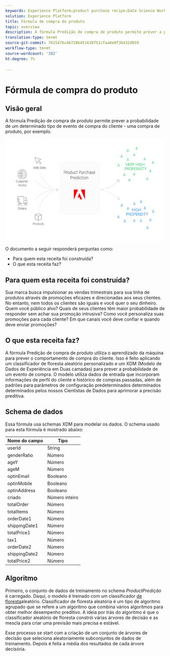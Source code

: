 ```yaml
---
keywords: Experience Platform;product purchase recipe;Data Science Workspace;popular topics;recipes;pre build recipe
solution: Experience Platform
title: Fórmula de compra do produto
topic: overview
description: A fórmula Predição de compra de produto permite prever a probabilidade de um determinado tipo de evento de compra do cliente - uma compra de produto, por exemplo.
translation-type: tm+mt
source-git-commit: 7615476c4b728b451638f51cfaa8e8f3b432d659
workflow-type: tm+mt
source-wordcount: '382'
ht-degree: 7%

---
```



# Fórmula de compra do produto

## Visão geral

A fórmula Predição de compra de produto permite prever a probabilidade de um determinado tipo de evento de compra do cliente - uma compra de produto, por exemplo.

![](../images/pre-built-recipes/ppp_bigpicture.png)

O documento a seguir responderá perguntas como:
* Para quem esta receita foi construída?
* O que esta receita faz?

## Para quem esta receita foi construída?

Sua marca busca impulsionar as vendas trimestrais para sua linha de produtos através de promoções eficazes e direcionadas aos seus clientes. No entanto, nem todos os clientes são iguais e você quer o seu dinheiro. Quem você público alvo? Quais de seus clientes têm maior probabilidade de responder sem achar sua promoção intrusiva? Como você personaliza suas promoções para cada cliente? Em que canais você deve confiar e quando deve enviar promoções?

## O que esta receita faz?

A fórmula Predição de compra de produto utiliza o aprendizado da máquina para prever o comportamento de compra do cliente. Isso é feito aplicando um classificador de floresta aleatório personalizado e um XDM (Modelo de Dados de Experiência em Duas camadas) para prever a probabilidade de um evento de compra. O modelo utiliza dados de entrada que incorporam informações de perfil do cliente e histórico de compras passadas, além de padrões para parâmetros de configuração predeterminados determinados determinados pelos nossos Cientistas de Dados para aprimorar a precisão preditiva.

## Schema de dados

Essa fórmula usa schemas [](../../xdm/home.md) XDM para modelar os dados. O schema usado para esta fórmula é mostrado abaixo:

| Nome do campo | Tipo |
--- | ---
| userId | String |
| genderRatio | Número |
| ageY | Número |
| ageM | Número |
| optinEmail | Booleano |
| optinMobile | Booleano |
| optinAddress | Booleano |
| criado | Número inteiro |
| totalOrder | Número |
| totalItems | Número |
| orderDate1 | Número |
| shippingDate1 | Número |
| totalPrice1 | Número |
| tax1 | Número |
| orderDate2 | Número |
| shippingDate2 | Número |
| totalPrice2 | Número |


## Algoritmo

Primeiro, o conjunto de dados de treinamento no schema *ProductPredição* é carregado. Daqui, o modelo é treinado com um classificador [de floresta](https://scikit-learn.org/stable/modules/generated/sklearn.ensemble.RandomForestClassifier.html)aleatório. Classificador de floresta aleatória é um tipo de algoritmo agrupado que se refere a um algoritmo que combina vários algoritmos para obter melhor desempenho preditivo. A ideia por trás do algoritmo é que o classificador aleatório de floresta constrói várias árvores de decisão e as mescla para criar uma previsão mais precisa e estável.

Esse processo se start com a criação de um conjunto de árvores de decisão que seleciona aleatoriamente subconjuntos de dados de treinamento. Depois é feita a média dos resultados de cada árvore decisória.